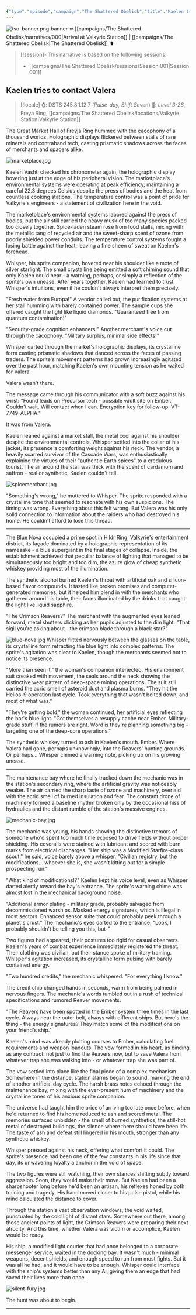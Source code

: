 ```yaml
---
{"type":"episode","campaign":"The Shattered Obelisk","title":"Kaelen tries to contact Valera","episode":"TSO-001","aliases":["Where is Valera"],"location":"Valkyrie Station","tools":["Claude"],"dg-publish":true,"dg-permalink":"the-shattered-obelisk/001","dg-note-icon":"starforged","dg-metatags":{"og:title":null,"description":"TSO-001: Kaelen faces some trouble at Valkyrie Station.","og:image":"/img/user/Campaigns/The%20Shattered%20Obelisk/images/tso-banner.png"},"cssclasses":["banner","starforged"],"permalink":"/the-shattered-obelisk/001/","metatags":{"og:title":null,"description":"TSO-001: Kaelen faces some trouble at Valkyrie Station.","og:image":"/img/user/Campaigns/The%20Shattered%20Obelisk/images/tso-banner.png"},"contentClasses":"banner starforged","dgPassFrontmatter":true,"noteIcon":"starforged"}
---
```


![tso-banner.png|banner](/img/user/campaigns/The%20Shattered%20Obelisk/images/tso-banner.png)
 ⬅️ [[campaigns/The Shattered Obelisk/narratives/000\|Arrival at Valkyrie Station]]  | [[campaigns/The Shattered Obelisk\|The Shattered Obelisk]] ⬆️

> [!session]-
> This narrative is based on the following sessions:
> - [[campaigns/The Shattered Obelisk/sessions/Session 001\|Session 001]]

## Kaelen tries to contact Valera

> [!locale]
> ⌚:  DSTS 245.8.1.12.7 (*Pulse-day, Shift Seven*) 
> 📌: *Level 3-28*, Freya Ring, [[campaigns/The Shattered Obelisk/locations/Valkyrie Station\|Valkyrie Station]]


The Great Market Hall of Freyja Ring hummed with the cacophony of a thousand worlds. Holographic displays flickered between stalls of rare minerals and contraband tech, casting prismatic shadows across the faces of merchants and spacers alike. 

![marketplace.jpg](/img/user/campaigns/The%20Shattered%20Obelisk/images/marketplace.jpg)

Kaelen Vashti checked his chronometer again, the holographic display hovering just at the edge of his peripheral vision. The marketplace's environmental systems were operating at peak efficiency, maintaining a careful 22.3 degrees Celsius despite the press of bodies and the heat from countless cooking stations. The temperature control was a point of pride for Valkyrie's engineers - a statement of civilization here in the void.

The marketplace's environmental systems labored against the press of bodies, but the air still carried the heavy musk of too many species packed too closely together. Spice-laden steam rose from food stalls, mixing with the metallic tang of recycled air and the sweet-sharp scent of ozone from poorly shielded power conduits. The temperature control systems fought a losing battle against the heat, leaving a fine sheen of sweat on Kaelen's forehead.

Whisper, his sprite companion, hovered near his shoulder like a mote of silver starlight. The small crystalline being emitted a soft chiming sound that only Kaelen could hear - a warning, perhaps, or simply a reflection of the sprite's own unease. After years together, Kaelen had learned to trust Whisper's intuitions, even if he couldn't always interpret them precisely.

"Fresh water from Europa!" A vendor called out, the purification systems at her stall humming with barely contained power. The sample cups she offered caught the light like liquid diamonds. "Guaranteed free from quantum contamination!"

"Security-grade cognition enhancers!" Another merchant's voice cut through the cacophony. "Military surplus, minimal side effects!"

Whisper darted through the market's holographic displays, its crystalline form casting prismatic shadows that danced across the faces of passing traders. The sprite's movement patterns had grown increasingly agitated over the past hour, matching Kaelen's own mounting tension as he waited for Valera.

Valera wasn't there.

The message came through his communicator with a soft buzz against his wrist: "Found leads on Precursor tech - possible vault site on Ember. Couldn't wait. Will contact when I can. Encryption key for follow-up: VT-7749-ALPHA."

It was from Valera. 

Kaelen leaned against a market stall, the metal cool against his shoulder despite the environmental controls. Whisper settled into the collar of his jacket, its presence a comforting weight against his neck. The vendor, a heavily scarred survivor of the Cascade Wars, was enthusiastically explaining the virtues of their "authentic Earth spices" to a credulous tourist. The air around the stall was thick with the scent of cardamom and saffron - real or synthetic, Kaelen couldn't tell.

![spicemerchant.jpg](/img/user/campaigns/The%20Shattered%20Obelisk/images/spicemerchant.jpg)

"Something's wrong," he muttered to Whisper. The sprite responded with a crystalline tone that seemed to resonate with his own suspicions. The timing was wrong. Everything about this felt wrong. But Valera was his only solid connection to information about the raiders who had destroyed his home. He couldn't afford to lose this thread.


---

The Blue Nova occupied a prime spot in Hildr Ring, Valkyrie's entertainment district, its façade dominated by a holographic representation of its namesake - a blue supergiant in the final stages of collapse. Inside, the establishment achieved that peculiar balance of lighting that managed to be simultaneously too bright and too dim, the azure glow of cheap synthetic whiskey providing most of the illumination.

The synthetic alcohol burned Kaelen's throat with artificial oak and silicon-based flavor compounds. It tasted like broken promises and computer-generated memories, but it helped him blend in with the merchants who gathered around his table, their faces illuminated by the drinks that caught the light like liquid sapphire.

"The Crimson Reavers?" The merchant with the augmented eyes leaned forward, metal shutters clicking as her pupils adjusted to the dim light. "That sigil you're asking about - the crimson blade through a black star?"

![blue-nova.jpg](/img/user/campaigns/The%20Shattered%20Obelisk/images/blue-nova.jpg)
Whisper flitted nervously between the glasses on the table, its crystalline form refracting the blue light into complex patterns. The sprite's agitation was clear to Kaelen, though the merchants seemed not to notice its presence.

"More than seen it," the woman's companion interjected. His environment suit creaked with movement, the seals around the neck showing the distinctive wear pattern of deep-space mining operations. The suit still carried the acrid smell of asteroid dust and plasma burns. "They hit the Helios-9 operation last cycle. Took everything that wasn't bolted down, and most of what was."

"They're getting bold," the woman continued, her artificial eyes reflecting the bar's blue light. "Got themselves a resupply cache near Ember. Military-grade stuff, if the rumors are right. Word is they're planning something big - targeting one of the deep-core operations."

The synthetic whiskey turned to ash in Kaelen's mouth. Ember. Where Valera had gone, perhaps unknowingly, into the Reavers' hunting grounds. Or perhaps... Whisper chimed a warning note, picking up on his growing unease.

- - -

The maintenance bay where he finally tracked down the mechanic was in the station's secondary ring, where the artificial gravity was noticeably weaker. The air carried the sharp taste of ozone and machinery, overlaid with the acrid smell of burned insulation and fear. The constant drone of machinery formed a baseline rhythm broken only by the occasional hiss of hydraulics and the distant rumble of the station's massive engines.

![mechanic-bay.jpg](/img/user/campaigns/The%20Shattered%20Obelisk/images/mechanic-bay.jpg)

The mechanic was young, his hands showing the distinctive tremors of someone who'd spent too much time exposed to drive fields without proper shielding. His coveralls were stained with lubricant and scored with burn marks from electrical discharges. "Her ship was a Modified Starfire-class scout," he said, voice barely above a whisper. "Civilian registry, but the modifications... whoever she is, she wasn't kitting out for a simple prospecting run."

"What kind of modifications!?" Kaelen kept his voice level, even as Whisper darted alertly toward the bay's entrance. The sprite's warning chime was almost lost in the mechanical background noise.

"Additional armor plating - military grade, probably salvaged from decommissioned warships. Masked energy signatures, which is illegal in most sectors. Enhanced sensor suite that could probably peek through a planet's crust." The mechanic's eyes darted to the entrance. "Look, I probably shouldn't be telling you this, but-"

Two figures had appeared, their postures too rigid for casual observers. Kaelen's years of combat experience immediately registered the threat. Their clothing was civilian, but their stance spoke of military training. Whisper's agitation increased, its crystalline form pulsing with barely contained energy.

"Two hundred credits," the mechanic whispered. "For everything I know."

The credit chip changed hands in seconds, warm from being palmed in nervous fingers. The mechanic's words tumbled out in a rush of technical specifications and rumored Reaver movements.

"The Reavers have been spotted in the Ember system three times in the last cycle. Always near the outer belt, always with different ships. But here's the thing - the energy signatures? They match some of the modifications on your friend's ship."

Kaelen's mind was already plotting courses to Ember, calculating fuel requirements and weapon loadouts. The vow formed in his heart, as binding as any contract: not just to find the Reavers now, but to save Valera from whatever trap she was walking into - or whatever trap she was part of.

The vow settled into place like the final piece of a complex mechanism. Somewhere in the distance, station alarms began to sound, marking the end of another artificial day cycle. The harsh brass notes echoed through the maintenance bay, mixing with the ever-present hum of machinery and the crystalline tones of his anxious sprite companion.

The universe had taught him the price of arriving too late once before, when he'd returned to find his home reduced to ash and scored metal. The memories surfaced unbidden - the smell of burned synthetics, the still-hot metal of destroyed buildings, the silence where there should have been life. The taste of ash and defeat still lingered in his mouth, stronger than any synthetic whiskey.

Whisper pressed against his neck, offering what comfort it could. The sprite's presence had been one of the few constants in his life since that day, its unwavering loyalty a anchor in the void of space.

The two figures were still watching, their own stances shifting subtly toward aggression. Soon, they would make their move. But Kaelen had been a sharpshooter long before he'd been an artisan, his reflexes honed by both training and tragedy. His hand moved closer to his pulse pistol, while his mind calculated the distance to cover.

Through the station's vast observation windows, the void waited, punctuated by the cold light of distant stars. Somewhere out there, among those ancient points of light, the Crimson Reavers were preparing their next atrocity. And this time, whether Valera was victim or accomplice, Kaelen would be ready.

His ship, a modified light courier that had once belonged to a corporate messenger service, waited in the docking bay. It wasn't much - minimal weapons, decent shields, and enough speed to run from most fights. But it was all he had, and it would have to be enough. Whisper could interface with the ship's systems better than any AI, giving them an edge that had saved their lives more than once.

![silent-fury.jpg](/img/user/campaigns/The%20Shattered%20Obelisk/images/silent-fury.jpg)

The hunt was about to begin.

--- 

